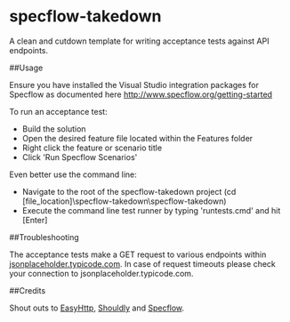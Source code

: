 specflow-takedown
===================

A clean and cutdown template for writing acceptance tests against API endpoints.

##Usage

Ensure you have installed the Visual Studio integration packages for Specflow as documented here <a href="http://www.specflow.org/getting-started">http://www.specflow.org/getting-started</a>

To run an acceptance test:

* Build the solution
* Open the desired feature file located within the Features folder
* Right click the feature or scenario title
* Click 'Run Specflow Scenarios'

Even better use the command line:

* Navigate to the root of the specflow-takedown project (cd [file_location]\specflow-takedown\specflow-takedown)
* Execute the command line test runner by typing 'runtests.cmd' and hit [Enter]

##Troubleshooting

The acceptance tests make a GET request to various endpoints within <a href="http://jsonplaceholder.typicode.com">jsonplaceholder.typicode.com<a/>. In case of request timeouts please check your connection to jsonplaceholder.typicode.com. 

##Credits	

Shout outs to <a href="https://github.com/hhariri/EasyHttp">EasyHttp<a/>, <a href="https://github.com/shouldly/shouldly">Shouldly<a/> and <a href="http://www.specflow.org/">Specflow<a/>.
